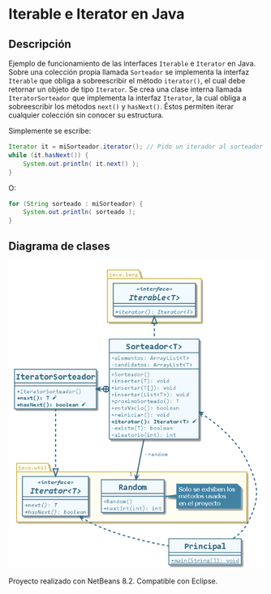 # Iterable e Iterator en Java

## Descripción

Ejemplo de funcionamiento de las interfaces `Iterable` e `Iterator` en Java.
Sobre una colección propia llamada `Sorteador` se implementa la interfaz `Iterable` que obliga a sobreescribir el método `iterator()`, el cual debe retornar un objeto de tipo `Iterator`.
Se crea una clase interna llamada `IteratorSorteador` que implementa la interfaz `Iterator`, la cual obliga a sobreescribir los métodos `next()` y `hasNext()`. Éstos permiten iterar cualquier colección sin conocer su estructura.

Simplemente se escribe:

```java
Iterator it = miSorteador.iterator(); // Pido un iterador al sorteador
while (it.hasNext()) {
    System.out.println( it.next() );
}
```
O:

```java
for (String sorteado : miSorteador) {
	System.out.println( sorteado );
}
```
## Diagrama de clases

![Diagrama de clases](src/uml/clases-iterable-iterator-java.png)

Proyecto realizado con NetBeans 8.2. Compatible con Eclipse.